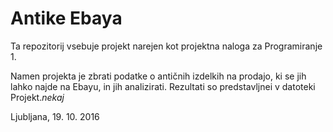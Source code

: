 # Antike Ebaya

Ta repozitorij vsebuje projekt narejen kot projektna naloga za Programiranje 1.

Namen projekta je zbrati podatke o antičnih izdelkih na prodajo, ki se jih lahko najde na Ebayu, in jih analizirati. Rezultati so predstavljnei v datoteki Projekt._nekaj_

Ljubljana, 19. 10. 2016
